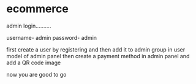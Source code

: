 # ecommerce

admin login..........

username- admin
password- admin

first create a user by registering and then add it to admin group in user model of admin panel
then create a payment method in admin panel and add a QR code image 

now you are good to go
